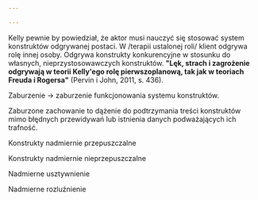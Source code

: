 ```yaml
---

---
```

Kelly pewnie by powiedział, że aktor musi nauczyć się stosować system konstruktów odgrywanej postaci. W /terapii ustalonej roli/ klient odgrywa rolę innej osoby. Odgrywa konstrukty konkurencyjne w stosunku do własnych, nieprzystosowawczych konstruktów. **"Lęk, strach i zagrożenie odgrywają w teorii Kelly'ego rolę pierwszoplanową, tak jak w teoriach Freuda i Rogersa"** (Pervin i John, 2011, s. 436).

Zaburzenie → zaburzenie funkcjonowania systemu konstruktów.

Zaburzone zachowanie to dążenie do podtrzymania treści konstruktów mimo błędnych przewidywań lub istnienia danych podważających ich trafność.

Konstrukty nadmiernie przepuszczalne

Konstrukty nadmiernie nieprzepuszczalne

Nadmierne usztywnienie

Nadmierne rozluźnienie